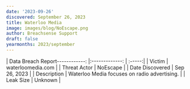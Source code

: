 ```yaml
---
date: '2023-09-26'
discovered: September 26, 2023
title: Waterloo Media
image: images/blog/NoEscape.png
author: Breachsense Support
draft: false
yearmonths: 2023/september
---
```


| Data Breach Report------------:     |:-------------:    | :-----:|
| Victim      | waterloomedia.com      | 
| Threat Actor      | NoEscape      | 
| Date Discovered      | Sep 26, 2023      | 
| Description      | Waterloo Media focuses on radio advertising.      | 
| Leak Size      | Unknown      | 

